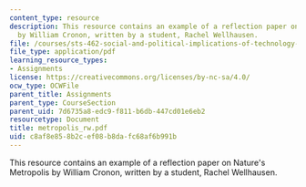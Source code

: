 ```yaml
---
content_type: resource
description: This resource contains an example of a reflection paper on Nature's Metropolis
  by William Cronon, written by a student, Rachel Wellhausen.
file: /courses/sts-462-social-and-political-implications-of-technology-spring-2006/c8af8e858b2cef08b8dafc68af6b991b_metropolis_rw.pdf
file_type: application/pdf
learning_resource_types:
- Assignments
license: https://creativecommons.org/licenses/by-nc-sa/4.0/
ocw_type: OCWFile
parent_title: Assignments
parent_type: CourseSection
parent_uid: 7d6735a8-edc9-f811-b6db-447cd01e6eb2
resourcetype: Document
title: metropolis_rw.pdf
uid: c8af8e85-8b2c-ef08-b8da-fc68af6b991b
---
```

This resource contains an example of a reflection paper on Nature's Metropolis by William Cronon, written by a student, Rachel Wellhausen.